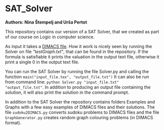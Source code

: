 # SAT_Solver
**Authors: Nina Štempelj and Urša Pertot**

This repository contains our version of a SAT Solver, that we created as part of our course on Logic in computer science.

As input it takes a [DIMACS file](http://people.sc.fsu.edu/~jburkardt/data/cnf/cnf.html). How it work is nicely seen by running the Solver on file _"testGraph.txt"_, that can be found in the repository.
If the formula is satisfiable it prints the valuation in the output text file, otherwise it print a single 0 in the output text file.

You can run the SAT Solver by running the file Solver.py and calling the function `main("input_file.tex", "output_file.txt")`
It can also be run from command line: `python Solver.py "input_file.txt" "output_file.txt"`. In addition to producing an output file containing the solution, it will also print the solution in the command prompt.

In addition to the SAT Solver the repository contains folders Examples and Graphs with a few easy examples of DIMACS files and their solutions. The file `sudoku2DIMACS.py` converts sudoku problems to DIMACS files and the file `GraphGenerator.py` creates random graph colouring problems (in DIMACS format).
